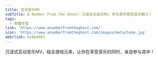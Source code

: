 ```yaml
---
title: 互动音乐MV
subTitle: A Number From the Ghost：沉浸互动音乐MV，参与其中感受音乐魅力！
tags:
  - 奇趣宇宙
link: 'https://www.anumberfromtheghost.com/'
icon: 'https://www.anumberfromtheghost.com/images/meta/home.jpg'
abbrlink: bc8bd661
---
```


沉浸式互动音乐MV，结合游戏元素，让你在享受音乐的同时，亲自参与其中！